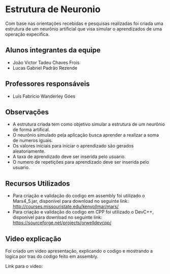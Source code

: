 # Estrutura de Neuronio
Com base nas orientações recebidas e pesquisas realizadas foi criada uma estrutura de um neurônio artificial que visa simular o aprendizados de uma operação expecifica.

## Alunos integrantes da equipe
* João Victor Tadeu Chaves Frois
* Lucas Gabriel Padrão Rezende

## Professores responsáveis

* Luís Fabrício Wanderley Góes

## Observações
* A estrutura criada tem como objetivo simular a estrutura de um neurônio de forma artifical.
* O neurônio simulado pela aplicação busca aprender a realizar a soma de numeros iguais.
* Os valores iniciais para iniciar o aprendizado são gerados aleatoriamente.
* A taxa de aprendizado deve ser inserida pelo usuario.
* O numero de repetições para aprendizado deve ser inserida pelo usuario.

## Recursos Utilizados
* Para criação e validação do codigo em assembly foi utilizado o Mars4_5.jar, disponivel para download no seguinte link: http://courses.missouristate.edu/kenvollmar/mars/
* Para criação e validação do codigo em CPP foi utilizado o DevC++, disponivel para download no seguinte link: https://sourceforge.net/projects/orwelldevcpp/

## Video explicação
Foi criado um video apresentação, explicando o codigo e mostrando a logica por tras do codigo feito em assembly.

Link para o video: 

